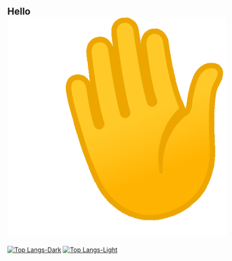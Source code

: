 ## Hello ![](gif-dir/hand-waving-hand.gif)

[![Top Langs-Dark](https://github-readme-stats.vercel.app/api/top-langs/?username=robbie-mccray&layout=compact&theme=dark#gh-dark-mode-only)](https://github.com/anuraghazra/github-readme-stats#gh-dark-mode-only)
[![Top Langs-Light](https://github-readme-stats.vercel.app/api/top-langs/?username=robbie-mccray&layout=compact&theme=default#gh-light-mode-only)](https://github.com/anuraghazra/github-readme-stats#gh-light-mode-only)



<!--
**robbie-mccray/robbie-mccray** is a ✨ _special_ ✨ repository because its `README.md` (this file) appears on your GitHub profile.

Ideas:
- 🔭 I’m currently working on ...
- 🌱 I’m currently learning ...
- 👯 I’m looking to collaborate on ...
- 🤔 I’m looking for help with ...
- 💬 Ask me about ...
- 📫 How to reach me: ...
- 😄 Pronouns: ...
- ⚡ Fun fact: ...

This is the Github stats Things for when they look good:
[![Anurag's GitHub stats-Dark](https://github-readme-stats.vercel.app/api?username=anuraghazra&show_icons=true&theme=dark#gh-dark-mode-only)](https://github.com/anuraghazra/github-readme-stats#gh-dark-mode-only)
[![Anurag's GitHub stats-Light](https://github-readme-stats.vercel.app/api?username=anuraghazra&show_icons=true&theme=default#gh-light-mode-only)](https://github.com/anuraghazra/github-readme-stats#gh-light-mode-only)
-->
